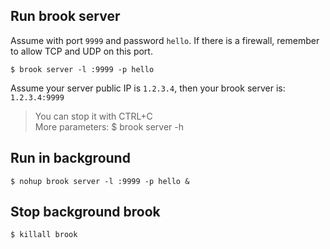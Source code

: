 ## Run brook server

Assume with port `9999` and password `hello`. If there is a firewall, remember to allow TCP and UDP on this port.

```
$ brook server -l :9999 -p hello
```

Assume your server public IP is `1.2.3.4`, then your brook server is: `1.2.3.4:9999`

> You can stop it with CTRL+C<br/>
> More parameters: $ brook server -h

## Run in background

```
$ nohup brook server -l :9999 -p hello &
```

## Stop background brook

```
$ killall brook
```
